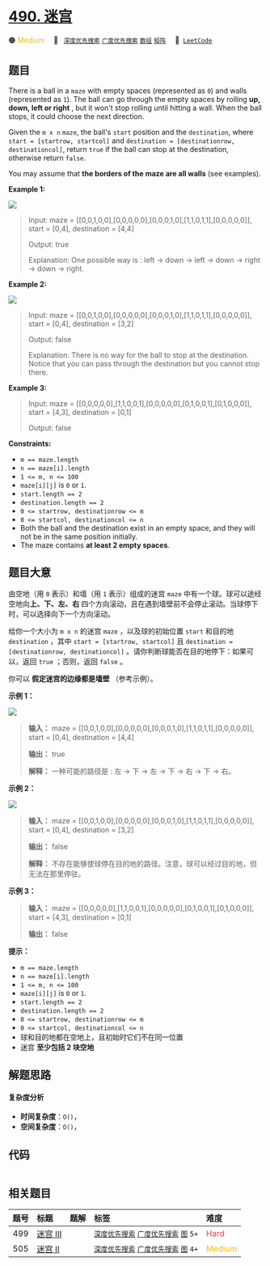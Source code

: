 # [490. 迷宫](https://leetcode.com/problems/the-maze)

🟠 <font color=#ffb800>Medium</font>&emsp; 🔖&ensp; [`深度优先搜索`](/tag/depth-first-search.md) [`广度优先搜索`](/tag/breadth-first-search.md) [`数组`](/tag/array.md) [`矩阵`](/tag/matrix.md)&emsp; 🔗&ensp;[`LeetCode`](https://leetcode.com/problems/the-maze)

## 题目

There is a ball in a `maze` with empty spaces (represented as `0`) and walls
(represented as `1`). The ball can go through the empty spaces by rolling
**up, down, left or right** , but it won't stop rolling until hitting a wall.
When the ball stops, it could choose the next direction.

Given the `m x n` `maze`, the ball's `start` position and the `destination`,
where `start = [startrow, startcol]` and `destination = [destinationrow,
destinationcol]`, return `true` if the ball can stop at the destination,
otherwise return `false`.

You may assume that **the borders of the maze are all walls** (see examples).



**Example 1:**

![](https://fastly.jsdelivr.net/gh/doocs/leetcode@main/solution/0400-0499/0490.The%20Maze/images/maze1-1-grid.jpg)

> Input: maze = [[0,0,1,0,0],[0,0,0,0,0],[0,0,0,1,0],[1,1,0,1,1],[0,0,0,0,0]], start = [0,4], destination = [4,4]
> 
> Output: true
> 
> Explanation: One possible way is : left -> down -> left -> down -> right -> down -> right.

**Example 2:**

![](https://fastly.jsdelivr.net/gh/doocs/leetcode@main/solution/0400-0499/0490.The%20Maze/images/maze1-2-grid.jpg)

> Input: maze = [[0,0,1,0,0],[0,0,0,0,0],[0,0,0,1,0],[1,1,0,1,1],[0,0,0,0,0]], start = [0,4], destination = [3,2]
> 
> Output: false
> 
> Explanation: There is no way for the ball to stop at the destination. Notice that you can pass through the destination but you cannot stop there.

**Example 3:**

> Input: maze = [[0,0,0,0,0],[1,1,0,0,1],[0,0,0,0,0],[0,1,0,0,1],[0,1,0,0,0]], start = [4,3], destination = [0,1]
> 
> Output: false

**Constraints:**

  * `m == maze.length`
  * `n == maze[i].length`
  * `1 <= m, n <= 100`
  * `maze[i][j]` is `0` or `1`.
  * `start.length == 2`
  * `destination.length == 2`
  * `0 <= startrow, destinationrow <= m`
  * `0 <= startcol, destinationcol <= n`
  * Both the ball and the destination exist in an empty space, and they will not be in the same position initially.
  * The maze contains **at least 2 empty spaces**.


## 题目大意

由空地（用 `0` 表示）和墙（用 `1` 表示）组成的迷宫 `maze` 中有一个球。球可以途经空地向**上、下、左、右**
四个方向滚动，且在遇到墙壁前不会停止滚动。当球停下时，可以选择向下一个方向滚动。

给你一个大小为 `m x n` 的迷宫 `maze` ，以及球的初始位置 `start` 和目的地 `destination` ，其中 `start =
[startrow, startcol]` 且 `destination = [destinationrow, destinationcol]`
。请你判断球能否在目的地停下：如果可以，返回 `true` ；否则，返回 `false` 。

你可以 **假定迷宫的边缘都是墙壁** （参考示例）。

**示例 1：**

![](https://fastly.jsdelivr.net/gh/doocs/leetcode@main/solution/0400-0499/0490.The%20Maze/images/maze1-1-grid.jpg)

> 
> 
> 
> 
> 
> **输入：** maze = [[0,0,1,0,0],[0,0,0,0,0],[0,0,0,1,0],[1,1,0,1,1],[0,0,0,0,0]], start = [0,4], destination = [4,4]
> 
> **输出：** true
> 
> **解释：** 一种可能的路径是 : 左 -> 下 -> 左 -> 下 -> 右 -> 下 -> 右。
> 
> 

**示例 2：**

![](https://fastly.jsdelivr.net/gh/doocs/leetcode@main/solution/0400-0499/0490.The%20Maze/images/maze1-2-grid.jpg)

> 
> 
> 
> 
> 
> **输入：** maze = [[0,0,1,0,0],[0,0,0,0,0],[0,0,0,1,0],[1,1,0,1,1],[0,0,0,0,0]], start = [0,4], destination = [3,2]
> 
> **输出：** false
> 
> **解释：** 不存在能够使球停在目的地的路径。注意，球可以经过目的地，但无法在那里停驻。
> 
> 

**示例 3：**

> 
> 
> 
> 
> 
> **输入：** maze = [[0,0,0,0,0],[1,1,0,0,1],[0,0,0,0,0],[0,1,0,0,1],[0,1,0,0,0]], start = [4,3], destination = [0,1]
> 
> **输出：** false
> 
> 

**提示：**

  * `m == maze.length`
  * `n == maze[i].length`
  * `1 <= m, n <= 100`
  * `maze[i][j]` is `0` or `1`.
  * `start.length == 2`
  * `destination.length == 2`
  * `0 <= startrow, destinationrow <= m`
  * `0 <= startcol, destinationcol <= n`
  * 球和目的地都在空地上，且初始时它们不在同一位置
  * 迷宫 **至少包括 2 块空地**


## 解题思路

#### 复杂度分析

- **时间复杂度**：`O()`，
- **空间复杂度**：`O()`，

## 代码

```javascript

```

## 相关题目

<!-- prettier-ignore -->
| 题号 | 标题 | 题解 | 标签 | 难度 |
| :------: | :------ | :------: | :------ | :------ |
| 499 | [迷宫 III](https://leetcode.com/problems/the-maze-iii) |  |  [`深度优先搜索`](/tag/depth-first-search.md) [`广度优先搜索`](/tag/breadth-first-search.md) [`图`](/tag/graph.md) `5+` | <font color=#ff334b>Hard</font> |
| 505 | [迷宫 II](https://leetcode.com/problems/the-maze-ii) |  |  [`深度优先搜索`](/tag/depth-first-search.md) [`广度优先搜索`](/tag/breadth-first-search.md) [`图`](/tag/graph.md) `4+` | <font color=#ffb800>Medium</font> |